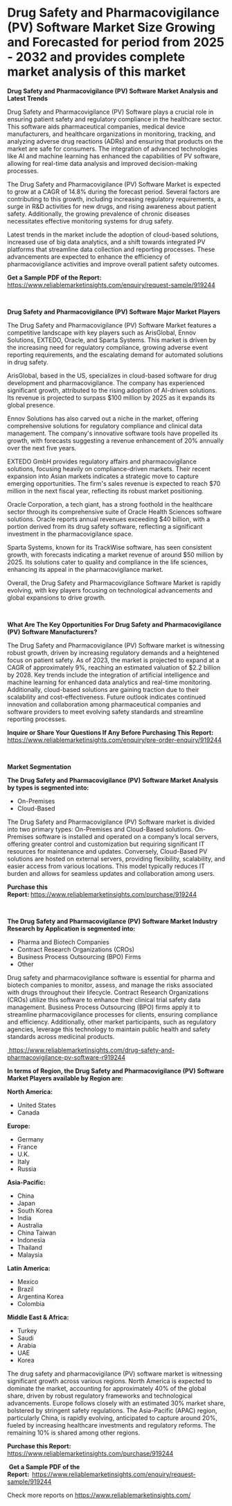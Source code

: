 <p><h1>Drug Safety and Pharmacovigilance (PV) Software Market Size Growing and Forecasted for period from 2025 - 2032 and provides complete market analysis of this market</h1></p><p><strong>Drug Safety and Pharmacovigilance (PV) Software Market Analysis and Latest Trends</strong></p>
<p><p>Drug Safety and Pharmacovigilance (PV) Software plays a crucial role in ensuring patient safety and regulatory compliance in the healthcare sector. This software aids pharmaceutical companies, medical device manufacturers, and healthcare organizations in monitoring, tracking, and analyzing adverse drug reactions (ADRs) and ensuring that products on the market are safe for consumers. The integration of advanced technologies like AI and machine learning has enhanced the capabilities of PV software, allowing for real-time data analysis and improved decision-making processes.</p><p>The Drug Safety and Pharmacovigilance (PV) Software Market is expected to grow at a CAGR of 14.8% during the forecast period. Several factors are contributing to this growth, including increasing regulatory requirements, a surge in R&D activities for new drugs, and rising awareness about patient safety. Additionally, the growing prevalence of chronic diseases necessitates effective monitoring systems for drug safety. </p><p>Latest trends in the market include the adoption of cloud-based solutions, increased use of big data analytics, and a shift towards integrated PV platforms that streamline data collection and reporting processes. These advancements are expected to enhance the efficiency of pharmacovigilance activities and improve overall patient safety outcomes.</p></p>
<p><strong>Get a Sample PDF of the Report:&nbsp;</strong> <a href="https://www.reliablemarketinsights.com/enquiry/request-sample/919244?utm_campaign=2943&utm_medium=2&utm_source=Github&utm_content=ia&utm_term=11032025&utm_id=drug-safety-and-pharmacovigilance-pv-software">https://www.reliablemarketinsights.com/enquiry/request-sample/919244</a></p>
<p>&nbsp;</p>
<p><strong>Drug Safety and Pharmacovigilance (PV) Software Major Market Players</strong></p>
<p><p>The Drug Safety and Pharmacovigilance (PV) Software Market features a competitive landscape with key players such as ArisGlobal, Ennov Solutions, EXTEDO, Oracle, and Sparta Systems. This market is driven by the increasing need for regulatory compliance, growing adverse event reporting requirements, and the escalating demand for automated solutions in drug safety.</p><p>ArisGlobal, based in the US, specializes in cloud-based software for drug development and pharmacovigilance. The company has experienced significant growth, attributed to the rising adoption of AI-driven solutions. Its revenue is projected to surpass $100 million by 2025 as it expands its global presence.</p><p>Ennov Solutions has also carved out a niche in the market, offering comprehensive solutions for regulatory compliance and clinical data management. The company's innovative software tools have propelled its growth, with forecasts suggesting a revenue enhancement of 20% annually over the next five years.</p><p>EXTEDO GmbH provides regulatory affairs and pharmacovigilance solutions, focusing heavily on compliance-driven markets. Their recent expansion into Asian markets indicates a strategic move to capture emerging opportunities. The firm's sales revenue is expected to reach $70 million in the next fiscal year, reflecting its robust market positioning.</p><p>Oracle Corporation, a tech giant, has a strong foothold in the healthcare sector through its comprehensive suite of Oracle Health Sciences software solutions. Oracle reports annual revenues exceeding $40 billion, with a portion derived from its drug safety software, reflecting a significant investment in the pharmacovigilance space.</p><p>Sparta Systems, known for its TrackWise software, has seen consistent growth, with forecasts indicating a market revenue of around $50 million by 2025. Its solutions cater to quality and compliance in the life sciences, enhancing its appeal in the pharmacovigilance market.</p><p>Overall, the Drug Safety and Pharmacovigilance Software Market is rapidly evolving, with key players focusing on technological advancements and global expansions to drive growth.</p></p>
<p>&nbsp;</p>
<p><strong>What Are The Key Opportunities For Drug Safety and Pharmacovigilance (PV) Software Manufacturers?</strong></p>
<p><p>The Drug Safety and Pharmacovigilance (PV) Software market is witnessing robust growth, driven by increasing regulatory demands and a heightened focus on patient safety. As of 2023, the market is projected to expand at a CAGR of approximately 9%, reaching an estimated valuation of $2.2 billion by 2028. Key trends include the integration of artificial intelligence and machine learning for enhanced data analytics and real-time monitoring. Additionally, cloud-based solutions are gaining traction due to their scalability and cost-effectiveness. Future outlook indicates continued innovation and collaboration among pharmaceutical companies and software providers to meet evolving safety standards and streamline reporting processes.</p></p>
<p><strong>Inquire or Share Your Questions If Any Before Purchasing This Report:</strong> <a href="https://www.reliablemarketinsights.com/enquiry/pre-order-enquiry/919244?utm_campaign=2943&utm_medium=2&utm_source=Github&utm_content=ia&utm_term=11032025&utm_id=drug-safety-and-pharmacovigilance-pv-software">https://www.reliablemarketinsights.com/enquiry/pre-order-enquiry/919244</a></p>
<p>&nbsp;</p>
<p><strong>Market Segmentation</strong></p>
<p><strong>The Drug Safety and Pharmacovigilance (PV) Software Market Analysis by types is segmented into:</strong></p>
<p><ul><li>On-Premises</li><li>Cloud-Based</li></ul></p>
<p><p>The Drug Safety and Pharmacovigilance (PV) Software market is divided into two primary types: On-Premises and Cloud-Based solutions. On-Premises software is installed and operated on a company’s local servers, offering greater control and customization but requiring significant IT resources for maintenance and updates. Conversely, Cloud-Based PV solutions are hosted on external servers, providing flexibility, scalability, and easier access from various locations. This model typically reduces IT burden and allows for seamless updates and collaboration among users.</p></p>
<p><strong>Purchase this Report:&nbsp;</strong><a href="https://www.reliablemarketinsights.com/purchase/919244?utm_campaign=2943&utm_medium=2&utm_source=Github&utm_content=ia&utm_term=11032025&utm_id=drug-safety-and-pharmacovigilance-pv-software">https://www.reliablemarketinsights.com/purchase/919244</a></p>
<p>&nbsp;</p>
<p><strong>The Drug Safety and Pharmacovigilance (PV) Software Market Industry Research by Application is segmented into:</strong></p>
<p><ul><li>Pharma and Biotech Companies</li><li>Contract Research Organizations (CROs)</li><li>Business Process Outsourcing (BPO) Firms</li><li>Other</li></ul></p>
<p><p>Drug safety and pharmacovigilance software is essential for pharma and biotech companies to monitor, assess, and manage the risks associated with drugs throughout their lifecycle. Contract Research Organizations (CROs) utilize this software to enhance their clinical trial safety data management. Business Process Outsourcing (BPO) firms apply it to streamline pharmacovigilance processes for clients, ensuring compliance and efficiency. Additionally, other market participants, such as regulatory agencies, leverage this technology to maintain public health and safety standards across medicinal products.</p></p>
<p><a href="https://www.reliablemarketinsights.com/drug-safety-and-pharmacovigilance-pv-software-r919244?utm_campaign=2943&utm_medium=2&utm_source=Github&utm_content=ia&utm_term=11032025&utm_id=drug-safety-and-pharmacovigilance-pv-software">&nbsp;https://www.reliablemarketinsights.com/drug-safety-and-pharmacovigilance-pv-software-r919244</a></p>
<p><strong>In terms of Region, the Drug Safety and Pharmacovigilance (PV) Software Market Players available by Region are:</strong></p>
<p>
    <p> <strong> North America: </strong>
        <ul>
            <li>United States</li>
            <li>Canada</li>
        </ul>
        </p> 
    <p> <strong> Europe: </strong>
        <ul>
            <li>Germany</li>
            <li>France</li>
            <li>U.K.</li>
            <li>Italy</li>
            <li>Russia</li>
        </ul>
        </p> 
    <p> <strong> Asia-Pacific: </strong>
        <ul>
            <li>China</li>
            <li>Japan</li>
            <li>South Korea</li>
            <li>India</li>
            <li>Australia</li>
            <li>China Taiwan</li>
            <li>Indonesia</li>
            <li>Thailand</li>
            <li>Malaysia</li>
        </ul>
        </p> 
    <p> <strong> Latin America: </strong>
        <ul>
            <li>Mexico</li>
            <li>Brazil</li>
            <li>Argentina Korea</li>
            <li>Colombia</li>
        </ul>
        </p> 
    <p> <strong> Middle East & Africa: </strong>
        <ul>
            <li>Turkey</li>
            <li>Saudi</li>
            <li>Arabia</li>
            <li>UAE</li>
            <li>Korea</li>
        </ul>
    </p>
    </p>
<p><p>The drug safety and pharmacovigilance (PV) software market is witnessing significant growth across various regions. North America is expected to dominate the market, accounting for approximately 40% of the global share, driven by robust regulatory frameworks and technological advancements. Europe follows closely with an estimated 30% market share, bolstered by stringent safety regulations. The Asia-Pacific (APAC) region, particularly China, is rapidly evolving, anticipated to capture around 20%, fueled by increasing healthcare investments and regulatory reforms. The remaining 10% is shared among other regions.</p></p>
<p><strong>Purchase this Report: </strong><a href="https://www.reliablemarketinsights.com/purchase/919244?utm_campaign=2943&utm_medium=2&utm_source=Github&utm_content=ia&utm_term=11032025&utm_id=drug-safety-and-pharmacovigilance-pv-software">https://www.reliablemarketinsights.com/purchase/919244</a></p>
<p>&nbsp;<strong>Get a Sample PDF of the Report:&nbsp;&nbsp;</strong><a href="https://www.reliablemarketinsights.com/enquiry/request-sample/919244?utm_campaign=2943&utm_medium=2&utm_source=Github&utm_content=ia&utm_term=11032025&utm_id=drug-safety-and-pharmacovigilance-pv-software">https://www.reliablemarketinsights.com/enquiry/request-sample/919244</a></p>
<p><strong></strong></p>
<p>Check more reports on <a href="https://www.reliablemarketinsights.com/?utm_campaign=2943&utm_medium=2&utm_source=Github&utm_content=ia&utm_term=11032025&utm_id=drug-safety-and-pharmacovigilance-pv-software">https://www.reliablemarketinsights.com/</a></p>